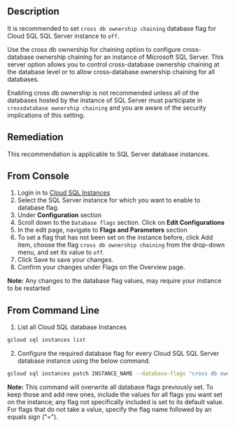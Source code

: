 ## Description

It is recommended to set `cross db ownership chaining` database flag for Cloud SQL SQL Server instance to `off`.

Use the cross db ownership for chaining option to configure cross-database ownership chaining for an instance of Microsoft SQL Server. This server option allows you to control cross-database ownership chaining at the database level or to allow cross-database ownership chaining for all databases.

Enabling cross db ownership is not recommended unless all of the databases hosted by the instance of SQL Server must participate in `crossdatabase ownership chaining` and you are aware of the security implications of this setting.

## Remediation

This recommendation is applicable to SQL Server database instances.

## From Console

1. Login in to [Cloud SQL Instances](https://console.cloud.google.com/sql/instances)
2. Select the SQL Server instance for which you want to enable to database flag.
3. Under **Configuration** section
4. Scroll down to the `Database flags` section. Click on **Edit Configurations**
5. In the edit page, navigate to **Flags and Parameters** section
6. To set a flag that has not been set on the instance before, click Add item, choose the flag `cross db ownership chaining` from the drop-down menu, and set its value to `off`.
7. Click Save to save your changes.
8. Confirm your changes under Flags on the Overview page.

**Note:** Any changes to the database flag values, may require your instance to be restarted

## From Command Line

1. List all Cloud SQL database Instances

```bash
gcloud sql instances list
```

2. Configure the required database flag for every Cloud SQL SQL Server database instance using the below command.

```bash
gcloud sql instances patch INSTANCE_NAME --database-flags "cross db ownership chaining=off"
```

**Note:** This command will overwrite all database flags previously set. To keep those and add new ones, include the values for all flags you want set on the
instance; any flag not specifically included is set to its default value. For flags that do not take a value, specify the flag name followed by an equals
sign ("=").
